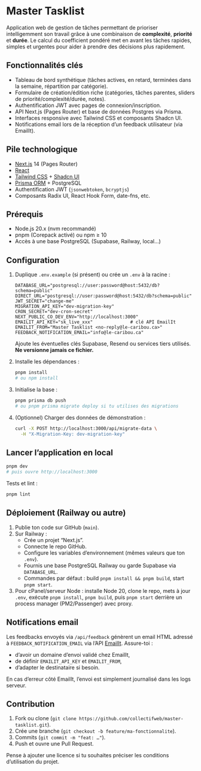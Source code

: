 # Master Tasklist

Application web de gestion de tâches permettant de prioriser intelligemment son travail grâce à une combinaison de **complexité**, **priorité** et **durée**. Le calcul du coefficient pondéré met en avant les tâches rapides, simples et urgentes pour aider à prendre des décisions plus rapidement.

## Fonctionnalités clés

- Tableau de bord synthétique (tâches actives, en retard, terminées dans la semaine, répartition par catégorie).
- Formulaire de création/édition riche (catégories, tâches parentes, sliders de priorité/complexité/durée, notes).
- Authentification JWT avec pages de connexion/inscription.
- API Next.js (Pages Router) et base de données Postgres via Prisma.
- Interfaces responsive avec Tailwind CSS et composants Shadcn UI.
- Notifications email lors de la réception d’un feedback utilisateur (via EmailIt).

## Pile technologique

- [Next.js](https://nextjs.org/) 14 (Pages Router)
- [React](https://react.dev/)
- [Tailwind CSS](https://tailwindcss.com/) + [Shadcn UI](https://ui.shadcn.com/)
- [Prisma ORM](https://www.prisma.io/) + PostgreSQL
- Authentification JWT (`jsonwebtoken`, `bcryptjs`)
- Composants Radix UI, React Hook Form, date-fns, etc.

## Prérequis

- Node.js 20.x (nvm recommandé)
- pnpm (Corepack activé) ou npm ≥ 10
- Accès à une base PostgreSQL (Supabase, Railway, local…)

## Configuration

1. Duplique `.env.example` (si présent) ou crée un `.env` à la racine :

   ```dotenv
   DATABASE_URL="postgresql://user:password@host:5432/db?schema=public"
   DIRECT_URL="postgresql://user:password@host:5432/db?schema=public"
   JWT_SECRET="change-me"
   MIGRATION_API_KEY="dev-migration-key"
   CRON_SECRET="dev-cron-secret"
   NEXT_PUBLIC_CO_DEV_ENV="http://localhost:3000"
   EMAILIT_API_KEY="sk_live_xxx"              # clé API EmailIt
   EMAILIT_FROM="Master Tasklist <no-reply@le-caribou.ca>"
   FEEDBACK_NOTIFICATION_EMAIL="info@le-caribou.ca"
   ```

   Ajoute les éventuelles clés Supabase, Resend ou services tiers utilisés. **Ne versionne jamais ce fichier.**

2. Installe les dépendances :

   ```bash
   pnpm install
   # ou npm install
   ```

3. Initialise la base :

   ```bash
   pnpm prisma db push
   # ou pnpm prisma migrate deploy si tu utilises des migrations
   ```

4. (Optionnel) Charger des données de démonstration :

   ```bash
   curl -X POST http://localhost:3000/api/migrate-data \
     -H "X-Migration-Key: dev-migration-key"
   ```

## Lancer l’application en local

```bash
pnpm dev
# puis ouvre http://localhost:3000
```

Tests et lint :

```bash
pnpm lint
```

## Déploiement (Railway ou autre)

1. Publie ton code sur GitHub (`main`).
2. Sur Railway :
   - Crée un projet “Next.js”.
   - Connecte le repo GitHub.
   - Configure les variables d’environnement (mêmes valeurs que ton `.env`).
   - Fournis une base PostgreSQL Railway ou garde Supabase via `DATABASE_URL`.
   - Commandes par défaut : build `pnpm install && pnpm build`, start `pnpm start`.
3. Pour cPanel/serveur Node : installe Node 20, clone le repo, mets à jour `.env`, exécute `pnpm install`, `pnpm build`, puis `pnpm start` derrière un process manager (PM2/Passenger) avec proxy.

## Notifications email

Les feedbacks envoyés via `/api/feedback` génèrent un email HTML adressé à `FEEDBACK_NOTIFICATION_EMAIL` via l’API [EmailIt](https://docs.emailit.com/). Assure-toi :

- d’avoir un domaine d’envoi validé chez EmailIt,
- de définir `EMAILIT_API_KEY` et `EMAILIT_FROM`,
- d’adapter le destinataire si besoin.

En cas d’erreur côté EmailIt, l’envoi est simplement journalisé dans les logs serveur.

## Contribution

1. Fork ou clone (`git clone https://github.com/collectifweb/master-tasklist.git`).
2. Crée une branche (`git checkout -b feature/ma-fonctionnalite`).
3. Commits (`git commit -m "feat: …"`).
4. Push et ouvre une Pull Request.

Pense à ajouter une licence si tu souhaites préciser les conditions d’utilisation du projet.
